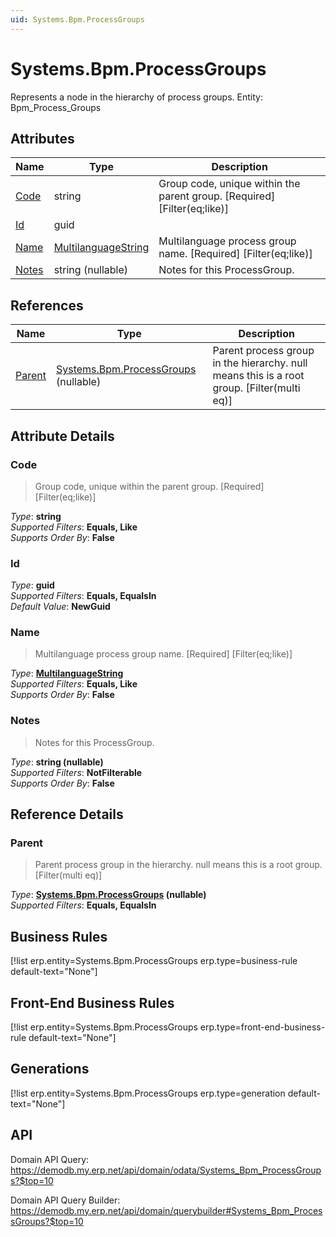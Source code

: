 ```yaml
---
uid: Systems.Bpm.ProcessGroups
---
```

# Systems.Bpm.ProcessGroups

Represents a node in the hierarchy of process groups. Entity: Bpm_Process_Groups

## Attributes

| Name | Type | Description |
| ---- | ---- | --- |
| [Code](Systems.Bpm.ProcessGroups.md#code) | string | Group code, unique within the parent group. [Required] [Filter(eq;like)] 
| [Id](Systems.Bpm.ProcessGroups.md#id) | guid |  
| [Name](Systems.Bpm.ProcessGroups.md#name) | [MultilanguageString](../data-types.md#multilanguagestring) | Multilanguage process group name. [Required] [Filter(eq;like)] 
| [Notes](Systems.Bpm.ProcessGroups.md#notes) | string (nullable) | Notes for this ProcessGroup. 

## References

| Name | Type | Description |
| ---- | ---- | --- |
| [Parent](Systems.Bpm.ProcessGroups.md#parent) | [Systems.Bpm.ProcessGroups](Systems.Bpm.ProcessGroups.md) (nullable) | Parent process group in the hierarchy. null means this is a root group. [Filter(multi eq)] |


## Attribute Details

### Code

> Group code, unique within the parent group. [Required] [Filter(eq;like)]

_Type_: **string**  
_Supported Filters_: **Equals, Like**  
_Supports Order By_: **False**  

### Id

_Type_: **guid**  
_Supported Filters_: **Equals, EqualsIn**  
_Default Value_: **NewGuid**  

### Name

> Multilanguage process group name. [Required] [Filter(eq;like)]

_Type_: **[MultilanguageString](../data-types.md#multilanguagestring)**  
_Supported Filters_: **Equals, Like**  
_Supports Order By_: **False**  

### Notes

> Notes for this ProcessGroup.

_Type_: **string (nullable)**  
_Supported Filters_: **NotFilterable**  
_Supports Order By_: **False**  


## Reference Details

### Parent

> Parent process group in the hierarchy. null means this is a root group. [Filter(multi eq)]

_Type_: **[Systems.Bpm.ProcessGroups](Systems.Bpm.ProcessGroups.md) (nullable)**  
_Supported Filters_: **Equals, EqualsIn**  



## Business Rules

[!list erp.entity=Systems.Bpm.ProcessGroups erp.type=business-rule default-text="None"]

## Front-End Business Rules

[!list erp.entity=Systems.Bpm.ProcessGroups erp.type=front-end-business-rule default-text="None"]

## Generations

[!list erp.entity=Systems.Bpm.ProcessGroups erp.type=generation default-text="None"]

## API

Domain API Query:
<https://demodb.my.erp.net/api/domain/odata/Systems_Bpm_ProcessGroups?$top=10>

Domain API Query Builder:
<https://demodb.my.erp.net/api/domain/querybuilder#Systems_Bpm_ProcessGroups?$top=10>

